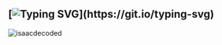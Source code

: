 [![Typing SVG](https://readme-typing-svg.demolab.com?font=Josefin+Sans&pause=1000&color=F7CE42&background=FFFFFF00&width=550&lines=Hello+there+%F0%9F%91%8B+I'm+Isaac%2C+a+Backend+Software+Developer.)](https://git.io/typing-svg)
---


<!--
**isaacdecoded/isaacdecoded** is a ✨ _special_ ✨ repository because its `README.md` (this file) appears on your GitHub profile.

Here are some ideas to get you started:

- 🔭 I’m currently working on ...
- 🌱 I’m currently learning ...
- 👯 I’m looking to collaborate on ...
- 🤔 I’m looking for help with ...
- 💬 Ask me about ...
- 📫 How to reach me: ...
- 😄 Pronouns: ...
- ⚡ Fun fact: ...
-->

<p><img align="left" src="https://github-readme-stats.vercel.app/api/top-langs?username=isaacdecoded&show_icons=true&locale=en&layout=compact" alt="isaacdecoded" /></p>




